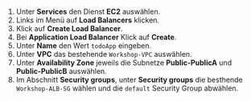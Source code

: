 1. Unter **Services** den Dienst **EC2** auswählen.
2. Links im Menü auf **Load Balancers** klicken.
3. Klick auf **Create Load Balancer**.
4. Bei **Application Load Balancer** Klick auf **Create**.
5. Unter **Name** den Wert ``todoApp`` eingeben.
6. Unter **VPC** das bestehende ``Workshop-VPC`` auswählen.
7. Unter **Availability Zone** jeweils die Subnetze **Public-PublicA** und **Public-PublicB** auswählen.
8. Im Abschnitt **Security groups**, unter **Security groups** die besthende ``Workshop-ALB-SG`` wählen und die ``default`` Security Group abwählen.